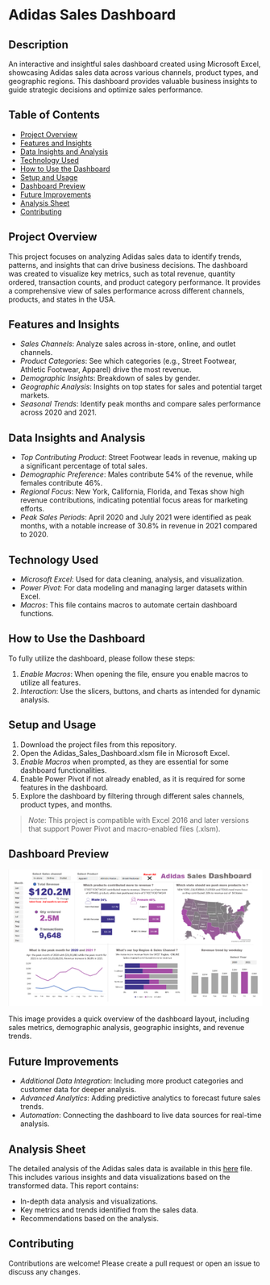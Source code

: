 # Adidas Sales Dashboard

## Description
An interactive and insightful sales dashboard created using Microsoft Excel, showcasing Adidas sales data across various channels, product types, and geographic regions. This dashboard provides valuable business insights to guide strategic decisions and optimize sales performance.

## Table of Contents

- [Project Overview](#project-overview)
- [Features and Insights](#features-and-insights)
- [Data Insights and Analysis](#data-insights-and-analysis)
- [Technology Used](#technology-used)
- [How to Use the Dashboard](#how-to-use-the-dashboard)
- [Setup and Usage](#setup-and-usage)
- [Dashboard Preview](#dashboard-preview)
- [Future Improvements](#future-improvements)
- [Analysis Sheet](#Analysis-Sheet)
- [Contributing](#Contributing)

## Project Overview

This project focuses on analyzing Adidas sales data to identify trends, patterns, and insights that can drive business decisions. The dashboard was created to visualize key metrics, such as total revenue, quantity ordered, transaction counts, and product category performance. It provides a comprehensive view of sales performance across different channels, products, and states in the USA.

## Features and Insights

- *Sales Channels*: Analyze sales across in-store, online, and outlet channels.
- *Product Categories*: See which categories (e.g., Street Footwear, Athletic Footwear, Apparel) drive the most revenue.
- *Demographic Insights*: Breakdown of sales by gender.
- *Geographic Analysis*: Insights on top states for sales and potential target markets.
- *Seasonal Trends*: Identify peak months and compare sales performance across 2020 and 2021.

## Data Insights and Analysis

- *Top Contributing Product*: Street Footwear leads in revenue, making up a significant percentage of total sales.
- *Demographic Preference*: Males contribute 54% of the revenue, while females contribute 46%.
- *Regional Focus*: New York, California, Florida, and Texas show high revenue contributions, indicating potential focus areas for marketing efforts.
- *Peak Sales Periods*: April 2020 and July 2021 were identified as peak months, with a notable increase of 30.8% in revenue in 2021 compared to 2020.

## Technology Used

- *Microsoft Excel*: Used for data cleaning, analysis, and visualization.
- *Power Pivot*: For data modeling and managing larger datasets within Excel.
- *Macros*: This file contains macros to automate certain dashboard functions.

## How to Use the Dashboard

To fully utilize the dashboard, please follow these steps:

1. *Enable Macros*: When opening the file, ensure you enable macros to utilize all features.
2. *Interaction*: Use the slicers, buttons, and charts as intended for dynamic analysis.

## Setup and Usage

1. Download the project files from this repository.
2. Open the Adidas_Sales_Dashboard.xlsm file in Microsoft Excel.
3. *Enable Macros* when prompted, as they are essential for some dashboard functionalities.
4. Enable Power Pivot if not already enabled, as it is required for some features in the dashboard.
5. Explore the dashboard by filtering through different sales channels, product types, and months.

> *Note*: This project is compatible with Excel 2016 and later versions that support Power Pivot and macro-enabled files (.xlsm).

## Dashboard Preview

![Adidas Sales Dashboard](https://github.com/shivasai45/Adidas-Sales-Report/blob/main/Adidas_Image.png)

This image provides a quick overview of the dashboard layout, including sales metrics, demographic analysis, geographic insights, and revenue trends.

## Future Improvements

- *Additional Data Integration*: Including more product categories and customer data for deeper analysis.
- *Advanced Analytics*: Adding predictive analytics to forecast future sales trends.
- *Automation*: Connecting the dashboard to live data sources for real-time analysis.

## Analysis Sheet

The detailed analysis of the Adidas sales data is available in this [here](https://github.com/shivasai45/Adidas-Sales-Report/blob/main/Adidas_Analysis.xlsx) file. This includes various insights and data visualizations based on the transformed data. This report contains:
- In-depth data analysis and visualizations.
- Key metrics and trends identified from the sales data.
- Recommendations based on the analysis.

## Contributing

Contributions are welcome! Please create a pull request or open an issue to discuss any changes.
